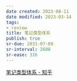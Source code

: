 ```yaml
---
date created: 2022-08-11
date modified: 2023-03-14
tags:
- review
title: 笔记类型体系
publish: true
sr-due: 2031-07-09
sr-interval: 2608
sr-ease: 316
---
```

[笔记类型体系 - 知乎](https://zhuanlan.zhihu.com/p/542384570)